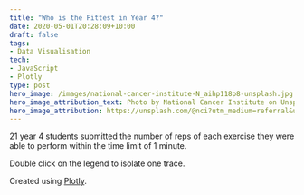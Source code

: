 ```yaml
---
title: "Who is the Fittest in Year 4?"
date: 2020-05-01T20:28:09+10:00
draft: false
tags:
- Data Visualisation
tech:
- JavaScript
- Plotly
type: post
hero_image: /images/national-cancer-institute-N_aihp118p8-unsplash.jpg
hero_image_attribution_text: Photo by National Cancer Institute on Unsplash
hero_image_attribution: https://unsplash.com/@nci?utm_medium=referral&utm_campaign=photographer-credit&utm_content=creditBadge
---
```


21 year 4 students submitted the number of reps of each exercise they were able to perform within the time limit of 1 minute.

Double click on the legend to isolate one trace.

<div id="plot01" class="plot-area">
</div>

Created using [Plotly](https://plotly.com/javascript/).

<script src='https://cdn.plot.ly/plotly-latest.min.js'></script>
<script src='plot.js'></script>
<style>
.gtitle, .g-xtitle, .g-ytitle {
    font-weight: 600 !important;
}
</style>


